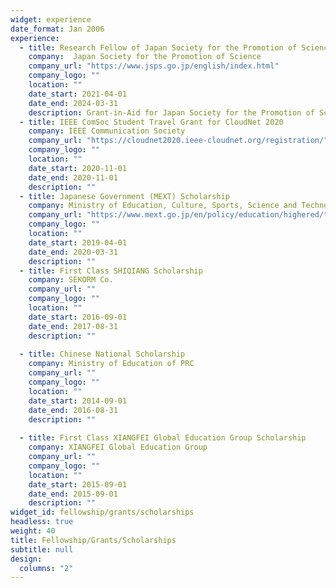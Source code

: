```yaml
---
widget: experience
date_format: Jan 2006
experience:
  - title: Research Fellow of Japan Society for the Promotion of Science
    company:  Japan Society for the Promotion of Science
    company_url: "https://www.jsps.go.jp/english/index.html"
    company_logo: ""
    location: ""
    date_start: 2021-04-01
    date_end: 2024-03-31
    description: Grant-in-Aid for Japan Society for the Promotion of Science Fellows.
  - title: IEEE ComSoc Student Travel Grant for CloudNet 2020
    company: IEEE Communication Society
    company_url: "https://cloudnet2020.ieee-cloudnet.org/registration/"
    company_logo: ""
    location: ""
    date_start: 2020-11-01
    date_end: 2020-11-01
    description: ""
  - title: Japanese Government (MEXT) Scholarship
    company: Ministry of Education, Culture, Sports, Science and Technology of Japan
    company_url: "https://www.mext.go.jp/en/policy/education/highered/title02/detail02/sdetail02/1373897.htm"
    company_logo: ""
    location: ""
    date_start: 2019-04-01
    date_end: 2020-03-31
    description: ""
  - title: First Class SHIQIANG Scholarship
    company: SEKORM Co.
    company_url: ""
    company_logo: ""
    location: ""
    date_start: 2016-09-01
    date_end: 2017-08-31
    description: ""
    
  - title: Chinese National Scholarship
    company: Ministry of Education of PRC
    company_url: ""
    company_logo: ""
    location: ""
    date_start: 2014-09-01
    date_end: 2016-08-31
    description: ""
    
  - title: First Class XIANGFEI Global Education Group Scholarship
    company: XIANGFEI Global Education Group
    company_url: ""
    company_logo: ""
    location: ""
    date_start: 2015-09-01
    date_end: 2015-09-01
    description: ""
widget_id: fellowship/grants/scholarships
headless: true
weight: 40
title: Fellowship/Grants/Scholarships
subtitle: null
design:
  columns: "2"
---
```

